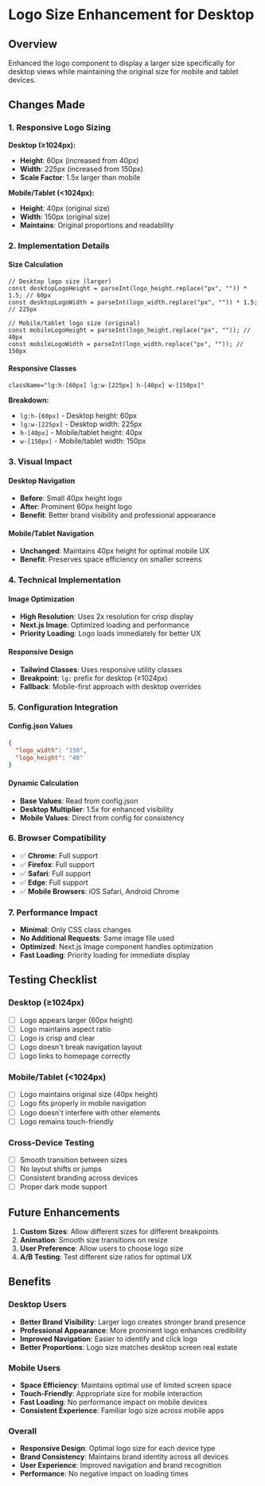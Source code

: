 # Logo Size Enhancement for Desktop

## Overview
Enhanced the logo component to display a larger size specifically for desktop views while maintaining the original size for mobile and tablet devices.

## Changes Made

### 1. Responsive Logo Sizing
**Desktop (≥1024px):**
- **Height**: 60px (increased from 40px)
- **Width**: 225px (increased from 150px)
- **Scale Factor**: 1.5x larger than mobile

**Mobile/Tablet (<1024px):**
- **Height**: 40px (original size)
- **Width**: 150px (original size)
- **Maintains**: Original proportions and readability

### 2. Implementation Details

#### **Size Calculation**
```tsx
// Desktop logo size (larger)
const desktopLogoHeight = parseInt(logo_height.replace("px", "")) * 1.5; // 60px
const desktopLogoWidth = parseInt(logo_width.replace("px", "")) * 1.5; // 225px

// Mobile/tablet logo size (original)
const mobileLogoHeight = parseInt(logo_height.replace("px", "")); // 40px
const mobileLogoWidth = parseInt(logo_width.replace("px", "")); // 150px
```

#### **Responsive Classes**
```tsx
className="lg:h-[60px] lg:w-[225px] h-[40px] w-[150px]"
```

**Breakdown:**
- `lg:h-[60px]` - Desktop height: 60px
- `lg:w-[225px]` - Desktop width: 225px
- `h-[40px]` - Mobile/tablet height: 40px
- `w-[150px]` - Mobile/tablet width: 150px

### 3. Visual Impact

#### **Desktop Navigation**
- **Before**: Small 40px height logo
- **After**: Prominent 60px height logo
- **Benefit**: Better brand visibility and professional appearance

#### **Mobile/Tablet Navigation**
- **Unchanged**: Maintains 40px height for optimal mobile UX
- **Benefit**: Preserves space efficiency on smaller screens

### 4. Technical Implementation

#### **Image Optimization**
- **High Resolution**: Uses 2x resolution for crisp display
- **Next.js Image**: Optimized loading and performance
- **Priority Loading**: Logo loads immediately for better UX

#### **Responsive Design**
- **Tailwind Classes**: Uses responsive utility classes
- **Breakpoint**: `lg:` prefix for desktop (≥1024px)
- **Fallback**: Mobile-first approach with desktop overrides

### 5. Configuration Integration

#### **Config.json Values**
```json
{
  "logo_width": "150",
  "logo_height": "40"
}
```

#### **Dynamic Calculation**
- **Base Values**: Read from config.json
- **Desktop Multiplier**: 1.5x for enhanced visibility
- **Mobile Values**: Direct from config for consistency

### 6. Browser Compatibility
- ✅ **Chrome**: Full support
- ✅ **Firefox**: Full support
- ✅ **Safari**: Full support
- ✅ **Edge**: Full support
- ✅ **Mobile Browsers**: iOS Safari, Android Chrome

### 7. Performance Impact
- **Minimal**: Only CSS class changes
- **No Additional Requests**: Same image file used
- **Optimized**: Next.js Image component handles optimization
- **Fast Loading**: Priority loading for immediate display

## Testing Checklist

### Desktop (≥1024px)
- [ ] Logo appears larger (60px height)
- [ ] Logo maintains aspect ratio
- [ ] Logo is crisp and clear
- [ ] Logo doesn't break navigation layout
- [ ] Logo links to homepage correctly

### Mobile/Tablet (<1024px)
- [ ] Logo maintains original size (40px height)
- [ ] Logo fits properly in mobile navigation
- [ ] Logo doesn't interfere with other elements
- [ ] Logo remains touch-friendly

### Cross-Device Testing
- [ ] Smooth transition between sizes
- [ ] No layout shifts or jumps
- [ ] Consistent branding across devices
- [ ] Proper dark mode support

## Future Enhancements
1. **Custom Sizes**: Allow different sizes for different breakpoints
2. **Animation**: Smooth size transitions on resize
3. **User Preference**: Allow users to choose logo size
4. **A/B Testing**: Test different size ratios for optimal UX

## Benefits

### **Desktop Users**
- **Better Brand Visibility**: Larger logo creates stronger brand presence
- **Professional Appearance**: More prominent logo enhances credibility
- **Improved Navigation**: Easier to identify and click logo
- **Better Proportions**: Logo size matches desktop screen real estate

### **Mobile Users**
- **Space Efficiency**: Maintains optimal use of limited screen space
- **Touch-Friendly**: Appropriate size for mobile interaction
- **Fast Loading**: No performance impact on mobile devices
- **Consistent Experience**: Familiar logo size across mobile apps

### **Overall**
- **Responsive Design**: Optimal logo size for each device type
- **Brand Consistency**: Maintains brand identity across all devices
- **User Experience**: Improved navigation and brand recognition
- **Performance**: No negative impact on loading times

